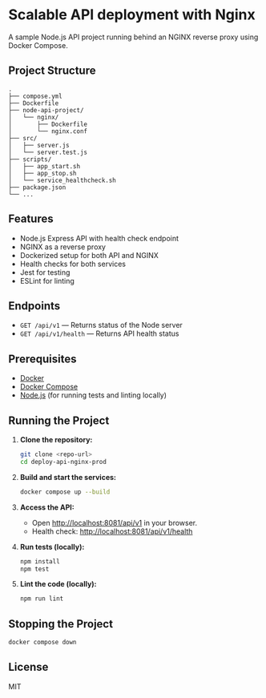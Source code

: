 # Scalable API deployment with Nginx

A sample Node.js API project running behind an NGINX reverse proxy using Docker Compose.

## Project Structure

```
.
├── compose.yml
├── Dockerfile
├── node-api-project/
│   └── nginx/
│       ├── Dockerfile
│       └── nginx.conf
├── src/
│   ├── server.js
│   └── server.test.js
├── scripts/
│   ├── app_start.sh
│   ├── app_stop.sh
│   └── service_healthcheck.sh
├── package.json
└── ...
```

## Features

- Node.js Express API with health check endpoint
- NGINX as a reverse proxy
- Dockerized setup for both API and NGINX
- Health checks for both services
- Jest for testing
- ESLint for linting

## Endpoints

- `GET /api/v1` — Returns status of the Node server
- `GET /api/v1/health` — Returns API health status

## Prerequisites

- [Docker](https://www.docker.com/get-started)
- [Docker Compose](https://docs.docker.com/compose/)
- [Node.js](https://nodejs.org/) (for running tests and linting locally)

## Running the Project

1. **Clone the repository:**
   ```sh
   git clone <repo-url>
   cd deploy-api-nginx-prod
   ```

2. **Build and start the services:**
   ```sh
   docker compose up --build
   ```

3. **Access the API:**
   - Open [http://localhost:8081/api/v1](http://localhost:8081/api/v1) in your browser.
   - Health check: [http://localhost:8081/api/v1/health](http://localhost:8081/api/v1/health)

4. **Run tests (locally):**
   ```sh
   npm install
   npm test
   ```

5. **Lint the code (locally):**
   ```sh
   npm run lint
   ```

## Stopping the Project

```sh
docker compose down
```

## License

MIT